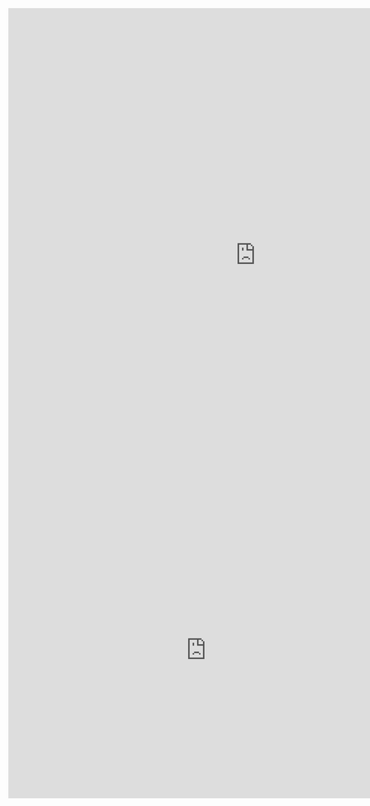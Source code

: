 <iframe src="https://bloxd.io" width="1000" height="1000" frameborder="0"></iframe>
<iframe src="https://www.friv4school.io/g/ranger-run" width="800" height="600" scrolling="none" frameborder="0"></iframe>
